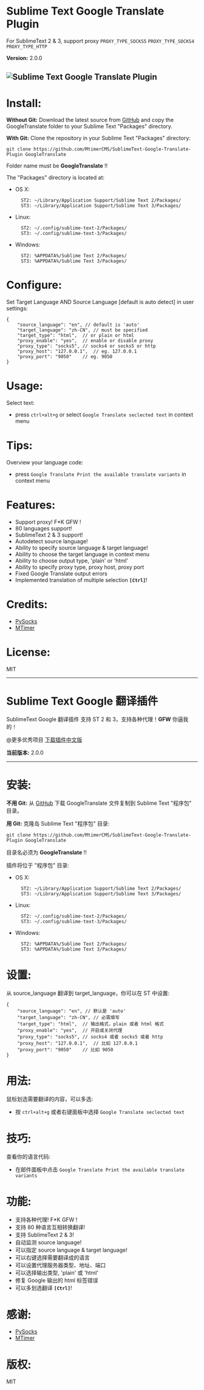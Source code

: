Sublime Text Google Translate Plugin
===============================

For SublimeText 2 & 3, support proxy `PROXY_TYPE_SOCKS5` `PROXY_TYPE_SOCKS4` `PROXY_TYPE_HTTP`

**Version:** 2.0.0

![Sublime Text Google Translate Plugin](/GoogleTranslate.gif)
------------------

Install:
=======

**Without Git:** Download the latest source from [GitHub](https://github.com/MtimerCMS/SublimeText-Google-Translate-Plugin) and copy the GoogleTranslate folder to your Sublime Text "Packages" directory.

**With Git:** Clone the repository in your Sublime Text "Packages" directory:

    git clone https://github.com/MtimerCMS/SublimeText-Google-Translate-Plugin GoogleTranslate

Folder name must be **GoogleTranslate** !!

The "Packages" directory is located at:

* OS X:

        ST2: ~/Library/Application Support/Sublime Text 2/Packages/
        ST3: ~/Library/Application Support/Sublime Text 3/Packages/

* Linux:

        ST2: ~/.config/sublime-text-2/Packages/
        ST3: ~/.config/sublime-text-3/Packages/

* Windows:

        ST2: %APPDATA%/Sublime Text 2/Packages/
        ST3: %APPDATA%/Sublime Text 3/Packages/

Configure:
=========

Set Target Language AND Source Language [default is auto detect] in user settings:


    {     
		"source_language": "en", // default is 'auto'
    	"target_language": "zh-CN", // must be specified
    	"target_type": "html",	// or plain or html
    	"proxy_enable": "yes",	// enable or disable proxy
    	"proxy_type": "socks5",	// socks4 or socks5 or http
    	"proxy_host": "127.0.0.1",	// eg. 127.0.0.1
    	"proxy_port": "9050"	// eg. 9050
    }


Usage:
=====

Select text:

* press `ctrl+alt+g` or select `Google Translate seclected text` in context menu

Tips:
====

Overview your language code:

* press `Google Translate Print the available translate variants` in context menu

Features:
=======

* Support proxy! F*K GFW !
* 80 languages support!
* SublimeText 2 & 3 support!
* Autodetect source language!
* Ability to specify source language & target language!
* Ability to choose the target language in context menu
* Ability to choose output type, 'plain' or 'html'
* Ability to specify proxy type, proxy host, proxy port
* Fixed Google Translate output errors
* Implemented translation of multiple selection **`[Ctrl]`**!

Credits:
=======

* [PySocks](https://github.com/Anorov/PySocks)
* [MTimer](http://www.mtimer.cn)

License:
=======

MIT



------------------



Sublime Text Google 翻译插件
==========================

SublimeText Google 翻译插件 支持 ST 2 和 3，支持各种代理！**GFW** 你逼我的！

@更多优秀项目 [下载插件中文版](http://dev.mtimecms.com)

**当前版本:** 2.0.0

------------------

安装:
====

**不用 Git:** 从 [GitHub](https://github.com/MtimerCMS/SublimeText-Google-Translate-Plugin) 下载 GoogleTranslate 文件复制到 Sublime Text "程序包" 目录。

**用 Git:** 克隆岛 Sublime Text "程序包" 目录:

    git clone https://github.com/MtimerCMS/SublimeText-Google-Translate-Plugin GoogleTranslate

目录名必须为 **GoogleTranslate** !!

插件将位于 "程序包" 目录:

* OS X:

        ST2: ~/Library/Application Support/Sublime Text 2/Packages/
        ST3: ~/Library/Application Support/Sublime Text 3/Packages/

* Linux:

        ST2: ~/.config/sublime-text-2/Packages/
        ST3: ~/.config/sublime-text-3/Packages/

* Windows:

        ST2: %APPDATA%/Sublime Text 2/Packages/
        ST3: %APPDATA%/Sublime Text 3/Packages/

设置:
====

从 source_language 翻译到 target_language，你可以在 ST 中设置:


    {     
		"source_language": "en", // 默认是 'auto'
    	"target_language": "zh-CN", // 必需填写
    	"target_type": "html",	// 输出格式，plain 或者 html 格式
    	"proxy_enable": "yes",	// 开启或关闭代理
    	"proxy_type": "socks5",	// socks4 或者 socks5 或者 http
    	"proxy_host": "127.0.0.1",	// 比如 127.0.0.1
    	"proxy_port": "9050"	// 比如 9050
    }


用法:
====

鼠标划选需要翻译的内容，可以多选:

* 按 `ctrl+alt+g` 或者右键面板中选择 `Google Translate seclected text`

技巧:
====

查看你的语言代码:

* 在邮件面板中点击 `Google Translate Print the available translate variants`

功能:
====

* 支持各种代理! F*K GFW !
* 支持 80 种语言互相转换翻译!
* 支持 SublimeText 2 & 3!
* 自动监测 source language!
* 可以指定 source language & target language!
* 可以右键选择需要翻译成的语言
* 可以设置代理服务器类型、地址、端口
* 可以选择输出类型, 'plain' 或 'html'
* 修复 Google 输出的 html 标签错误
* 可以多划选翻译 **`[Ctrl]`**!

感谢:
====

* [PySocks](https://github.com/Anorov/PySocks)
* [MTimer](http://www.mtimer.cn)

版权:
===

MIT